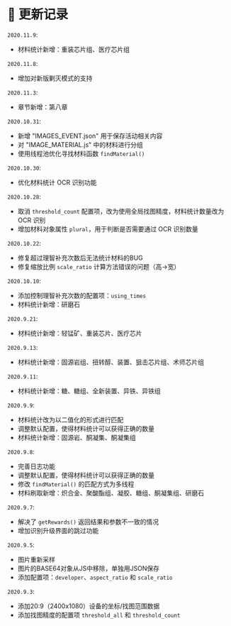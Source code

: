 # 🎨 更新记录

`2020.11.9`:

- 材料统计新增：重装芯片组、医疗芯片组

`2020.11.8`:

- 增加对新版剿灭模式的支持

`2020.11.3`:

- 章节新增：第八章

`2020.10.31`:

- 新增 "IMAGES_EVENT.json" 用于保存活动相关内容
- 对 "IMAGE_MATERIAL.js" 中的材料进行分组
- 使用线程池优化寻找材料函数 `findMaterial()`

`2020.10.30`:

- 优化材料统计 OCR 识别功能

`2020.10.28`:

- 取消 `threshold_count` 配置项，改为使用全局找图精度，材料统计数量改为 OCR 识别
- 增加材料对象属性 `plural`，用于判断是否需要通过 OCR 识别数量

`2020.10.22`:

- 修复超过理智补充次数后无法统计材料的BUG
- 修复缩放比例 `scale_ratio` 计算方法错误的问题（高->宽）

`2020.10.10`:

- 添加控制理智补充次数的配置项：`using_times`
- 材料统计新增：研磨石

`2020.9.21`:

- 材料统计新增：轻锰矿、重装芯片、医疗芯片

`2020.9.13`:

- 材料统计新增：固源岩组、扭转醇、装置、狙击芯片组、术师芯片组

`2020.9.11`:

- 材料统计新增：糖、糖组、全新装置、异铁、异铁组

`2020.9.9`:

- 材料统计改为以二值化的形式进行匹配
- 调整默认配置，使得材料统计可以获得正确的数量
- 材料统计新增：固源岩、酮凝集、酮凝集组

`2020.9.8`:

- 完善日志功能
- 调整默认配置，使得材料统计可以获得正确的数量
- 修改 `findMaterial()` 的匹配方式为多线程
- 材料刷取新增：炽合金、聚酸酯组、凝胶、糖组、酮凝集组、研磨石

`2020.9.7`:

- 解决了 `getRewards()` 返回结果和参数不一致的情况
- 增加识别升级界面的跳过功能

`2020.9.5`:

- 图片重新采样
- 图片的BASE64对象从JS中移除，单独用JSON保存
- 添加配置项：`developer`、`aspect_ratio` 和 `scale_ratio`


`2020.9.3`: 

- 添加20:9（2400x1080）设备的坐标/找图范围数据
- 添加找图精度的配置项 `threshold_all` 和 `threshold_count`

